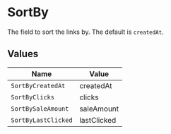 # SortBy

The field to sort the links by. The default is `createdAt`.


## Values

| Name                | Value               |
| ------------------- | ------------------- |
| `SortByCreatedAt`   | createdAt           |
| `SortByClicks`      | clicks              |
| `SortBySaleAmount`  | saleAmount          |
| `SortByLastClicked` | lastClicked         |